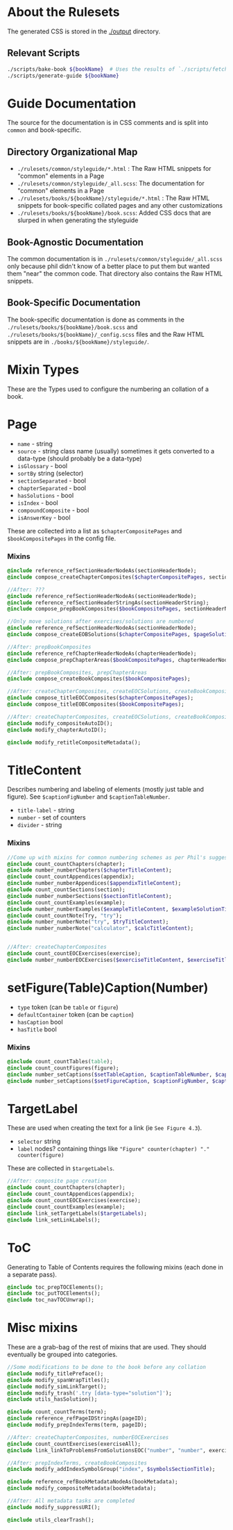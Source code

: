 # About the Rulesets

The generated CSS is stored in the [./output](./output) directory.

## Relevant Scripts

```sh
./scripts/bake-book ${bookName}  # Uses the results of `./scripts/fetch-book` stored in `/data`
./scripts/generate-guide ${bookName}
```


# Guide Documentation

The source for the documentation is in CSS comments and is split into `common` and book-specific.

## Directory Organizational Map

- `./rulesets/common/styleguide/*.html` : The Raw HTML snippets for "common" elements in a Page
- `./rulesets/common/styleguide/_all.scss`: The documentation for "common" elements in a Page
- `./rulesets/books/${bookName}/styleguide/*.html` : The Raw HTML snippets for book-specific collated pages and any other customizations
- `./rulesets/books/${bookName}/book.scss`: Added CSS docs that are slurped in when generating the styleguide

## Book-Agnostic Documentation

The common documentation is in `./rulesets/common/styleguide/_all.scss` only because phil didn't know of a better place to put them but wanted them "near" the common code. That directory also contains the Raw HTML snippets.

## Book-Specific Documentation

The book-specific documentation is done as comments in the `./rulesets/books/${bookName}/book.scss` and `./rulesets/books/${bookName}/_config.scss` files and the Raw HTML snippets are in `./books/${bookName}/styleguide/`.


# Mixin Types

These are the Types used to configure the numbering an collation of a book.

# Page

- `name` - string
- `source` - string class name (usually) sometimes it gets converted to a data-type (should probably be a data-type)
- `isGlossary` - bool
- `sortBy` string (selector)
- `sectionSeparated` - bool
- `chapterSeparated` - bool
- `hasSolutions` - bool
- `isIndex` - bool
- `compoundComposite` - bool
- `isAnswerKey` - bool

These are collected into a list as `$chapterCompositePages` and `$bookCompositePages` in the config file.


### Mixins

```sass
@include reference_refSectionHeaderNodeAs(sectionHeaderNode);
@include compose_createChapterComposites($chapterCompositePages, sectionHeaderNode);

//After: ???
@include reference_refSectionHeaderNodeAs(sectionHeaderNode);
@include reference_refSectionHeaderStringAs(sectionHeaderString);
@include compose_prepBookComposites($bookCompositePages, sectionHeaderNode, sectionHeaderString);

//Only move solutions after exercises/solutions are numbered
@include reference_refSectionHeaderNodeAs(sectionHeaderNode);
@include compose_createEOBSolutions($chapterCompositePages, $pageSolutions, sectionHeaderNode);

//After: prepBookComposites
@include reference_refChapterHeaderNodeAs(chapterHeaderNode);
@include compose_prepChapterAreas($bookCompositePages, chapterHeaderNode);

//After: prepBookComposites, prepChapterAreas
@include compose_createBookComposites($bookCompositePages);

//After: createChapterComposites, createEOCSolutions, createBookComposites
@include compose_titleEOCComposites($chapterCompositePages);
@include compose_titleEOBComposites($bookCompositePages);

//After: createChapterComposites, createEOCSolutions, createBookComposites
@include modify_compositeAutoID();
@include modify_chapterAutoID();

@include modify_retitleCompositeMetadata();
```

# TitleContent

Describes numbering and labeling of elements (mostly just table and figure).
See `$captionFigNumber` and `$captionTableNumber`.

- `title-label` - string
- `number` - set of counters
- `divider` - string

### Mixins

```sass
//Come up with mixins for common numbering schemes as per Phil's suggestion
@include count_countChapters(chapter);
@include number_numberChapters($chapterTitleContent);
@include count_countAppendices(appendix);
@include number_numberAppendices($appendixTitleContent);
@include count_countSections(section);
@include number_numberSections($sectionTitleContent);
@include count_countExamples(example);
@include number_numberExamples($exampleTitleContent, $exampleSolutionTitleContent);
@include count_countNote(Try, "try");
@include number_numberNote("try", $tryTitleContent);
@include number_numberNote("calculator", $calcTitleContent);


//After: createChapterComposites
@include count_countEOCExercises(exercise);
@include number_numberEOCExercises($exerciseTitleContent, $exerciseTitleContent);
```

# setFigure(Table)Caption(Number)

- `type` token (can be `table` or `figure`)
- `defaultContainer` token (can be `caption`)
- `hasCaption` bool
- `hasTitle` bool

### Mixins

```sass
@include count_countTables(table);
@include count_countFigures(figure);
@include number_setCaptions($setTableCaption, $captionTableNumber, $captionTableNumberAp);
@include number_setCaptions($setFigureCaption, $captionFigNumber, $captionFigNumberAp);
```

# TargetLabel

These are used when creating the text for a link (ie `See Figure 4.3`).

- `selector` string
- `label` nodes? containing things like `"Figure" counter(chapter) "." counter(figure)`

These are collected in `$targetLabels`.

```sass
//After: composite page creation
@include count_countChapters(chapter);
@include count_countAppendices(appendix);
@include count_countEOCExercises(exercise);
@include count_countExamples(example);
@include link_setTargetLabels($targetLabels);
@include link_setLinkLabels();
```


# ToC

Generating to Table of Contents requires the following mixins (each done in a separate pass).

```sass
@include toc_prepTOCElements();
@include toc_putTOCElements();
@include toc_navTOCUnwrap();
```


# Misc mixins

These are a grab-bag of the rest of mixins that are used. They should eventually be grouped into categories.

```sass
//Some modifications to be done to the book before any collation
@include modify_titlePreface();
@include modify_spanWrapTitles();
@include modify_simLinkTarget();
@include modify_trash('.try [data-type="solution"]');
@include utils_hasSolution();

@include count_countTerms(term);
@include reference_refPageIDStringAs(pageID);
@include modify_prepIndexTerms(term, pageID);

//After: createChapterComposites, numberEOCExercises
@include count_countExercises(exerciseAll);
@include link_linkToProblemsFromSolutionsEOC("number", "number", exerciseAll);

//After: prepIndexTerms, createBookComposites
@include modify_addIndexSymbolGroup("index", $symbolsSectionTitle);

@include reference_refBookMetadataNodeAs(bookMetadata);
@include modify_compositeMetadata(bookMetadata);

//After: All metadata tasks are completed
@include modify_suppressURI();

@include utils_clearTrash();
```
